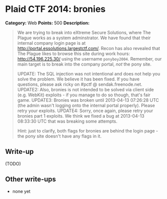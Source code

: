 # Plaid CTF 2014: bronies

**Category:** Web
**Points:** 500
**Description:**

> We are trying to break into eXtreme Secure Solutions, where The Plague works as a system adminstrator. We have found that their internal company login page is at <http://portal.essolutions.largestctf.com/>. Recon has also revealed that The Plague likes to browse this site during work hours: <http://54.196.225.30/> using the username `ponyboy2004`.
> Remember, our main target is to break into the company portal, *not* the pony site.
>
> UPDATE: The SQL injection was not intentional and does not help you solve the problem. We believe it has been fixed. If you have questions, please ask ricky on #pctf @ sendak.freenode.net.
> UPDATE2: Also, bronies is not intended to be solved via client side (e.g. WebKit) exploits - if you manage to do so though, that's fair game.
> UPDATE3: Bronies was broken until 2013-04-13 07:26:28 UTC (the admin wasn't logging onto the internal portal properly). Please retry your exploits.
> UPDATE4: Sorry, once again, please retry your bronies part 1 exploits. We think we fixed a bug at 2013-04-13 08:33:30 UTC that was breaking some attempts.
>
> Hint: just to clarify, both flags for bronies are behind the login page - the pony site doesn't have any flags in it.

## Write-up

(TODO)

## Other write-ups

* none yet
